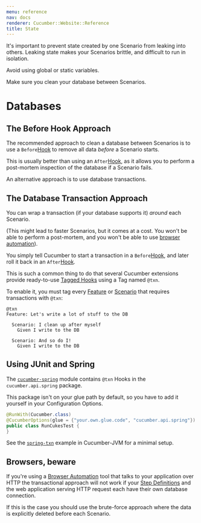 ```yaml
---
menu: reference
nav: docs
renderer: Cucumber::Website::Reference
title: State
---
```


It's important to prevent state created by one Scenario from leaking into others.
Leaking state makes your Scenarios brittle, and difficult to run in isolation.

Avoid using global or static variables.

Make sure you clean your database between Scenarios.

# Databases

## The Before Hook Approach

The recommended approach to clean a database between Scenarios is to use a
`Before`[Hook](/hooks/) to remove all data *before* a Scenario starts.

This is usually better than using an `After`[Hook](/hooks/), as it allows
you to perform a post-mortem inspection of the database if a Scenario fails.

An alternative approach is to use database transactions.

## The Database Transaction Approach

You can wrap a transaction (if your database supports it) *around* each Scenario.

(This might lead to faster Scenarios, but it comes at a cost.
You won't be able to perform a post-mortem, and you won't be able to
use [browser automation](/browser-automation/)).

You simply tell Cucumber to start a transaction in a `Before`[Hook](/hooks/), and later
roll it back in an `After`[Hook](/hooks/).

This is such a common thing to do that several Cucumber extensions provide ready-to-use
[Tagged Hooks](/hooks/#tagged-hooks) using a Tag named `@txn`.

To enable it, you must tag every [Feature](/gherkin/#feature) or [Scenario](/gherkin/#scenario) that requires
transactions with `@txn`:

```gherkin
@txn
Feature: Let's write a lot of stuff to the DB

  Scenario: I clean up after myself
    Given I write to the DB

  Scenario: And so do I!
    Given I write to the DB
```

## Using JUnit and Spring

The [`cucumber-spring`](/implementations/jvm/java-di/#spring) module contains `@txn` Hooks in the `cucumber.api.spring` package.

This package isn't on your glue path by default, so you have to add it yourself in your
Configuration Options.

```java
@RunWith(Cucumber.class)
@CucumberOptions(glue = {"your.own.glue.code", "cucumber.api.spring"})
public class RunCukesTest {
}
```

See the [`spring-txn`](https://github.com/cucumber/cucumber-jvm/tree/master/examples/spring-txn) example in Cucumber-JVM for a minimal setup.

## Browsers, beware

If you're using a [Browser Automation](/browser-automation/) tool that talks to your application over HTTP the transactional approach
will not work if your [Step Definitions](/step-definitions/) and the web application serving HTTP request each have their own database connection.

If this is the case you should use the brute-force approach where the data is explicitly deleted before each Scenario.

